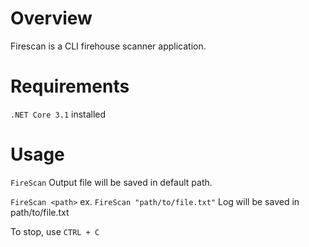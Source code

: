 # Overview

Firescan is a CLI firehouse scanner application.

# Requirements

`.NET Core 3.1` installed

# Usage

`FireScan` Output file will be saved in default path.

`FireScan <path>` ex. `FireScan "path/to/file.txt"` Log will be saved in path/to/file.txt

To stop, use `CTRL + C`
